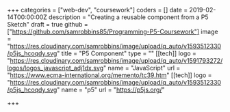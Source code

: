 +++
categories = ["web-dev", "coursework"]
coders = []
date = 2019-02-14T00:00:00Z
description = "Creating a reusable component from a P5 Sketch"
draft = true
github = ["https://github.com/samrobbins85/Programming-P5-Coursework"]
image = "https://res.cloudinary.com/samrobbins/image/upload/q_auto/v1593512330/p5js_hcoqdy.svg"
title = "P5 Component"
type = ""
[[tech]]
logo = "https://res.cloudinary.com/samrobbins/image/upload/q_auto/v1591793272/logos/logos_javascript_adj1dx.svg"
name = "JavaScript"
url = "https://www.ecma-international.org/memento/tc39.htm"
[[tech]]
logo = "https://res.cloudinary.com/samrobbins/image/upload/q_auto/v1593512330/p5js_hcoqdy.svg"
name = "p5"
url = "https://p5js.org/"

+++
